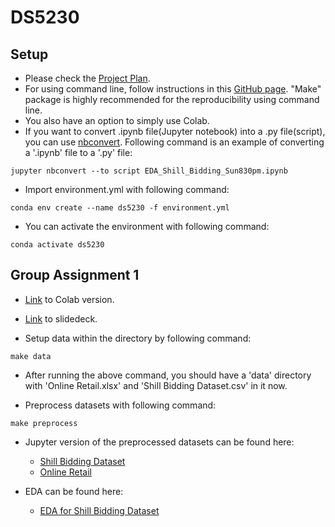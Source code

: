 # DS5230

## Setup
* Please check the [Project Plan](doc/Project%20plan.md).
* For using command line, follow instructions in this [GitHub page](https://github.com/ds5110/git-intro/blob/main/setup.md). "Make" package is highly recommended for the reproducibility using command line.
* You also have an option to simply use Colab.
* If you want to convert .ipynb file(Jupyter notebook) into a .py file(script), you can use [nbconvert](https://nbconvert.readthedocs.io/en/latest/usage.html#convert-notebook). Following command is an example of converting a '.ipynb' file to a '.py' file:
```
jupyter nbconvert --to script EDA_Shill_Bidding_Sun830pm.ipynb
```

* Import environment.yml with following command:
```
conda env create --name ds5230 -f environment.yml
```
* You can activate the environment with following command:
```
conda activate ds5230
```

## Group Assignment 1
* [Link](https://colab.research.google.com/drive/186SsqkoZwK0R5gcvTO00hBqIVFs_oFEs?usp=sharing) to Colab version.
* [Link](https://docs.google.com/presentation/d/1tvC9Ljs2UG3cjI59K5eEALSGA9bNqlZChpDjtmt5LuE/edit?usp=sharing) to slidedeck.

* Setup data within the directory by following command:
```
make data
```

* After running the above command, you should have a 'data' directory with 'Online Retail.xlsx' and 'Shill Bidding Dataset.csv' in it now.

* Preprocess datasets with following command:
```
make preprocess
```

* Jupyter version of the preprocessed datasets can be found here:
    * [Shill Bidding Dataset](src/OnlineRetail.ipynb)
    * [Online Retail](src/EDA_Shill_Bidding_Sun830pm.ipynb)

* EDA can be found here:
    * [EDA for Shill Bidding Dataset](doc/EDA%20for%20shill%20bidding%20dataset%20report.md)